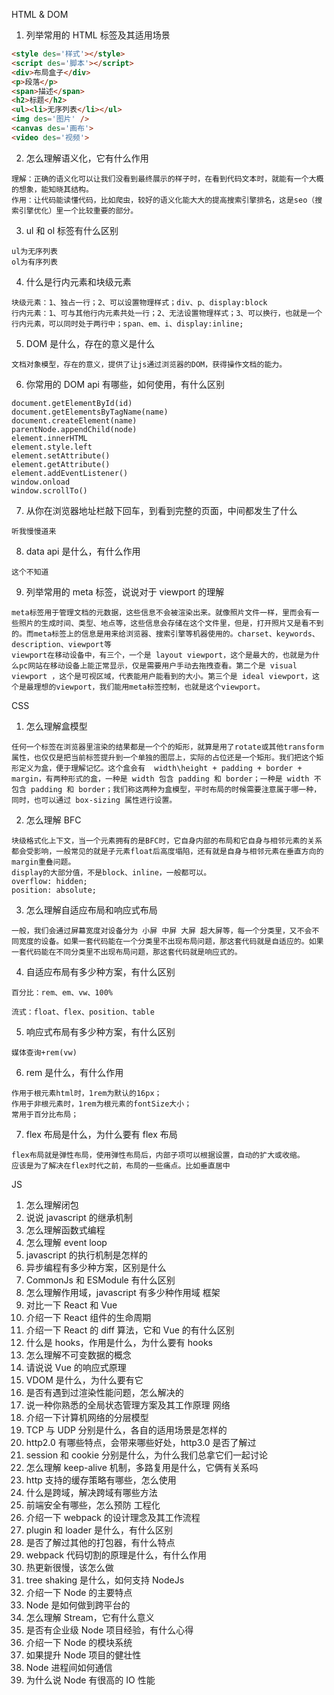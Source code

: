 HTML & DOM
1. 列举常用的 HTML 标签及其适用场景
```html
<style des='样式'></style>
<script des='脚本'></script>
<div>布局盒子</div>
<p>段落</p>
<span>描述</span>
<h2>标题</h2>
<ul><li>无序列表</li></ul>
<img des='图片' />
<canvas des='画布'>
<video des='视频'>
```

2. 怎么理解语义化，它有什么作用
```
理解：正确的语义化可以让我们没看到最终展示的样子时，在看到代码文本时，就能有一个大概的想象，能知晓其结构。
作用：让代码能读懂代码，比如爬虫，较好的语义化能大大的提高搜索引擎排名，这是seo（搜索引擎优化）里一个比较重要的部分。
```

3. ul 和 ol 标签有什么区别
```
ul为无序列表
ol为有序列表
```

4. 什么是行内元素和块级元素
```
块级元素：1、独占一行；2、可以设置物理样式；div、p、display:block
行内元素：1、可与其他行内元素共处一行；2、无法设置物理样式；3、可以换行，也就是一个行内元素，可以同时处于两行中；span、em、i、display:inline;
```

5. DOM 是什么，存在的意义是什么
```
文档对象模型，存在的意义，提供了让js通过浏览器的DOM，获得操作文档的能力。
```

6. 你常用的 DOM api 有哪些，如何使用，有什么区别
```
document.getElementById(id)
document.getElementsByTagName(name)
document.createElement(name)
parentNode.appendChild(node)
element.innerHTML
element.style.left
element.setAttribute()
element.getAttribute()
element.addEventListener()
window.onload
window.scrollTo()
```

7. 从你在浏览器地址栏敲下回车，到看到完整的页面，中间都发生了什么
```
听我慢慢道来
```

8. data api 是什么，有什么作用
```
这个不知道
```

9. 列举常用的 meta 标签，说说对于 viewport 的理解
```
meta标签用于管理文档的元数据，这些信息不会被渲染出来。就像照片文件一样，里而会有一些照片的生成时间、类型、地点等，这些信息会存储在这个文件里，但是，打开照片又是看不到的。而meta标签上的信息是用来给浏览器、搜索引擎等机器使用的。charset、keywords、description、viewport等
viewport在移动设备中，有三个，一个是 layout viewport，这个是最大的，也就是为什么pc网站在移动设备上能正常显示，仅是需要用户手动去拖拽查看。第二个是 visual viewport ，这个是可视区域，代表能用户能看到的大小。第三个是 ideal viewport，这个是最理想的viewport，我们能用meta标签控制，也就是这个viewport。
```


CSS
1. 怎么理解盒模型
```
任何一个标签在浏览器里渲染的结果都是一个个的矩形，就算是用了rotate或其他transform属性，也仅仅是把当前标签提升到一个单独的图层上，实际的占位还是一个矩形。我们把这个矩形定义为盒，便于理解记忆。这个盒会有  width\height + padding + border + margin，有两种形式的盒，一种是 width 包含 padding 和 border；一种是 width 不包含 padding 和 border；我们称这两种为盒模型，平时布局的时候需要注意属于哪一种，同时，也可以通过 box-sizing 属性进行设置。
```

2. 怎么理解 BFC
```
块级格式化上下文，当一个元素拥有的是BFC时，它自身内部的布局和它自身与相邻元素的关系都会受影响，一般常见的就是子元素float后高度塌陷，还有就是自身与相邻元素在垂直方向的margin重叠问题。
display的大部分值，不是block、inline，一般都可以。
overflow: hidden;
position: absolute; 
```

3. 怎么理解自适应布局和响应式布局
```
一般，我们会通过屏幕宽度对设备分为 小屏 中屏 大屏 超大屏等，每一个分类里，又不会不同宽度的设备。如果一套代码能在一个分类里不出现布局问题，那这套代码就是自适应的。如果一套代码能在不同分类里不出现布局问题，那这套代码就是响应式的。
```

4. 自适应布局有多少种方案，有什么区别
```
百分比：rem、em、vw、100%

流式：float、flex、position、table
```

5. 响应式布局有多少种方案，有什么区别
```
媒体查询+rem(vw)
```

6. rem 是什么，有什么作用
```
作用于根元素html时，1rem为默认的16px；
作用于非根元素时，1rem为根元素的fontSize大小；
常用于百分比布局；
```

7. flex 布局是什么，为什么要有 flex 布局
```
flex布局就是弹性布局，使用弹性布局后，内部子项可以根据设置，自动的扩大或收缩。
应该是为了解决在flex时代之前，布局的一些痛点。比如垂直居中
```

JS
1. 怎么理解闭包
2. 说说 javascript 的继承机制
3. 怎么理解函数式编程
4. 怎么理解 event loop
5. javascript 的执行机制是怎样的
6. 异步编程有多少种方案，区别是什么
7. CommonJs 和 ESModule 有什么区别
8. 怎么理解作用域，javascript 有多少种作用域
框架
1. 对比一下 React 和 Vue
2. 介绍一下 React 组件的生命周期
3. 介绍一下 React 的 diff 算法，它和 Vue 的有什么区别
4. 什么是 hooks，作用是什么，为什么要有 hooks
5. 怎么理解不可变数据的概念
6. 请说说 Vue 的响应式原理
7. VDOM 是什么，为什么要有它
8. 是否有遇到过渲染性能问题，怎么解决的
9. 说一种你熟悉的全局状态管理方案及其工作原理
网络
1. 介绍一下计算机网络的分层模型
2. TCP 与 UDP 分别是什么，各自的适用场景是怎样的
3. http2.0 有哪些特点，会带来哪些好处，http3.0 是否了解过
4. session 和 cookie 分别是什么，为什么我们总拿它们一起讨论
5. 怎么理解 keep-alive 机制，多路复用是什么，它俩有关系吗
6. http 支持的缓存策略有哪些，怎么使用
7. 什么是跨域，解决跨域有哪些方法
8. 前端安全有哪些，怎么预防
工程化
1. 介绍一下 webpack 的设计理念及其工作流程
2. plugin 和 loader 是什么，有什么区别
3. 是否了解过其他的打包器，有什么特点
4. webpack 代码切割的原理是什么，有什么作用
5. 热更新很慢，该怎么做
6. tree shaking 是什么，如何支持
NodeJs
1. 介绍一下 Node 的主要特点
2. Node 是如何做到跨平台的
3. 怎么理解 Stream，它有什么意义
4. 是否有企业级 Node 项目经验，有什么心得
5. 介绍一下 Node 的模块系统
6. 如果提升 Node 项目的健壮性
7. Node 进程间如何通信
8. 为什么说 Node 有很高的 IO 性能